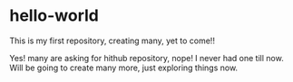 # hello-world
This is my first repository, creating many, yet to come!!

Yes! many are asking for hithub repository, nope! I never had one till now. Will be going to create many more, just exploring things now.
